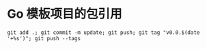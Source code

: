 # Go 模板项目的包引用

```
git add .; git commit -m update; git push; git tag "v0.0.$(date '+%s')"; git push --tags
```